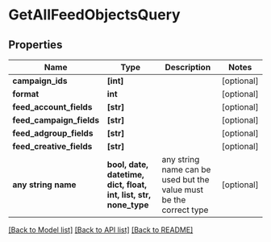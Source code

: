 # GetAllFeedObjectsQuery


## Properties
Name | Type | Description | Notes
------------ | ------------- | ------------- | -------------
**campaign_ids** | **[int]** |  | [optional] 
**format** | **int** |  | [optional] 
**feed_account_fields** | **[str]** |  | [optional] 
**feed_campaign_fields** | **[str]** |  | [optional] 
**feed_adgroup_fields** | **[str]** |  | [optional] 
**feed_creative_fields** | **[str]** |  | [optional] 
**any string name** | **bool, date, datetime, dict, float, int, list, str, none_type** | any string name can be used but the value must be the correct type | [optional]

[[Back to Model list]](../README.md#documentation-for-models) [[Back to API list]](../README.md#documentation-for-api-endpoints) [[Back to README]](../README.md)


